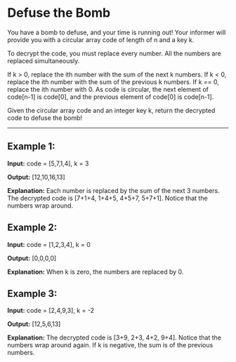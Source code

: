 # Defuse the Bomb

You have a bomb to defuse, and your time is running out! Your informer will provide you with a circular array code of length of n and a key k.

To decrypt the code, you must replace every number. All the numbers are replaced simultaneously.

If k > 0, replace the ith number with the sum of the next k numbers.
If k < 0, replace the ith number with the sum of the previous k numbers.
If k == 0, replace the ith number with 0.
As code is circular, the next element of code[n-1] is code[0], and the previous element of code[0] is code[n-1].

Given the circular array code and an integer key k, return the decrypted code to defuse the bomb!

---

## Example 1:

**Input:** code = [5,7,1,4], k = 3

**Output:** [12,10,16,13]

**Explanation:** Each number is replaced by the sum of the next 3 numbers. The decrypted code is [7+1+4, 1+4+5, 4+5+7, 5+7+1]. Notice that the numbers wrap around.


## Example 2:

**Input:** code = [1,2,3,4], k = 0

**Output:** [0,0,0,0]

**Explanation:** When k is zero, the numbers are replaced by 0. 


## Example 3:

**Input:** code = [2,4,9,3], k = -2

**Output:** [12,5,6,13]

**Explanation:** The decrypted code is [3+9, 2+3, 4+2, 9+4]. Notice that the numbers wrap around again. If k is negative, the sum is of the previous numbers.
